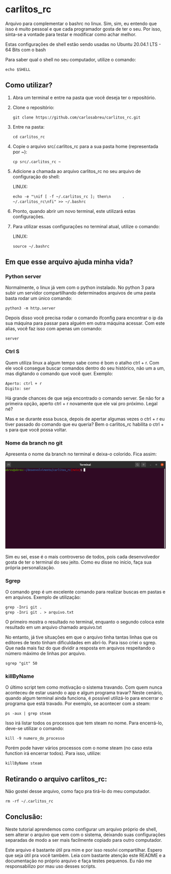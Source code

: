 # **carlitos_rc**
Arquivo para complementar o bashrc no linux. Sim, sim, eu entendo que isso é muito pessoal e que cada programador gosta de ter o seu. Por isso, sinta-se a vontade para testar e modificar como achar melhor.


Estas configurações de shell estão sendo usadas no Ubuntu 20.04.1 LTS - 64 Bits com o bash

Para saber qual o shell no seu computador, utilize o comando:

    echo $SHELL

## **Como utilizar?**

1) Abra um terminal e entre na pasta que você deseja ter o repositório.

1) Clone o repositório:
     ```
    git clone https://github.com/carlosabreu/carlitos_rc.git
    ```
1) Entre na pasta: 
    ```
    cd carlitos_rc
    ```
1) Copie o arquivo src/.carlitos_rc para a sua pasta home (representada por ~): 
    ```
    cp src/.carlitos_rc ~  
    ```
1) Adicione a chamada ao arquivo carlitos_rc no seu arquivo de configuração do shell:
    
    <!-- MAC:
    ```
    echo "\nif [ -f ~/.carlitos_rc ]; then\n     . ~/.carlitos_rc\nfi" >> ~/.zshrc
    ``` -->

    LINUX: 
    ```
    echo -e "\nif [ -f ~/.carlitos_rc ]; then\n     . ~/.carlitos_rc\nfi" >> ~/.bashrc
    ```
1) Pronto, quando abrir um novo terminal, este utilizará estas configurações.

1) Para utilizar essas configurações no terminal atual, utilize o comando:
    
    <!-- MAC: 
    ```
    source ~/.zshrc
    ``` -->
    LINUX: 
    ```
    source ~/.bashrc
    ```

## **Em que esse arquivo ajuda minha vida?**

### **Python server**
Normalmente, o linux já vem com o python instalado. No python 3 para subir um servidor compartilhando determinados arquivos de uma pasta basta rodar um único comando:
    
    python3 -m http.server

Depois disso você precisa rodar o comando ifconfig para encontrar o ip da sua máquina para passar para alguém em outra máquina acessar. Com este alias, você faz isso com apenas um comando:

    server

### **Ctrl S**
Quem utiliza linux a algum tempo sabe como é bom o atalho ctrl + r. Com ele você consegue buscar comandos dentro do seu histórico, não um a um, mas digitando o comando que você quer. Exemplo:

    Aperto: ctrl + r
    Digito: ser 
Há grande chances de que seja encontrado o comando server. Se não for a primeira opção, aperto ctrl + r novamente que ele vai pro próximo. Legal né?

Mas e se durante essa busca, depois de apertar algumas vezes o ctrl + r eu tiver passado do comando que eu queria?
Bem o carlitos_rc habilita o ctrl + s para que você possa voltar. 

### **Nome da branch no git**
Apresenta o nome da branch no terminal e deixa-o colorido. Fica assim:

![](./resources/git_nome_branch.png)

Sim eu sei, esse é o mais controverso de todos, pois cada desenvolvedor gosta de ter o terminal do seu jeito.
Como eu disse no início, faça sua própria personalização.

### **Sgrep**
O comando grep é um excelente comando para realizar buscas em pastas e em arquivos. Exemplo de utilização:

    grep -Inri git .
    grep -Inri git . > arquivo.txt

O primeiro mostra o resultado no terminal, enquanto o segundo coloca este resultado em um arquivo chamado arquivo.txt

No entanto, já tive situações em que o arquivo tinha tantas linhas que os editores de texto tinham dificuldades em abrí-lo. Para isso criei o sgrep. Que nada mais faz do que dividir a resposta em arquivos respeitando o número máximo de linhas por arquivo.

    sgrep "git" 50

### **killByName**

O último script tem como motivação o sistema travando. Com quem nunca aconteceu de estar usando o app e algum programa travar? Neste cenário, quando algum terminal ainda funciona, é possível utilizá-lo para encerrar o programa que está travado. Por exemplo, se acontecer com a steam:

    ps -aux | grep steam 

Isso irá listar todos os processos que tem steam no nome. Para encerrá-lo, deve-se utilizar o comando: 
    
    kill -9 numero_do_processo

Porém pode haver vários processos com o nome steam (no caso esta function irá encerrar todos). Para isso, utilize:

    killByName steam

## **Retirando o arquivo carlitos_rc:**

Não gostei desse arquivo, como faço pra tirá-lo do meu computador.

    rm -rf ~/.carlitos_rc


## **Conclusão:**

Neste tutorial aprendemos como configurar um arquivo próprio de shell, sem alterar o arquivo que vem com o sistema, deixando suas configurações separadas de modo a ser mais facilmente copiado para outro computador.

Este arquivo é bastante útil pra mim e por isso resolvi compartilhar. Espero que seja útil pra você também. Leia com bastante atenção este README e a documentação no próprio arquivo e faça testes pequenos. Eu não me responsabilizo por mau uso desses scripts.